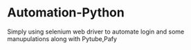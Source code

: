 # Automation-Python

Simply using  selenium web driver to automate login and some manupulations along with Pytube,Pafy

